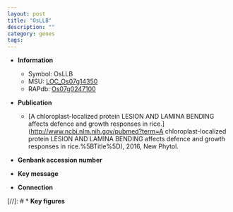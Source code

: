 ```yaml
---
layout: post
title: "OsLLB"
description: ""
category: genes
tags: 
---
```


* **Information**  
    + Symbol: OsLLB  
    + MSU: [LOC_Os07g14350](http://rice.plantbiology.msu.edu/cgi-bin/ORF_infopage.cgi?orf=LOC_Os07g14350)  
    + RAPdb: [Os07g0247100](http://rapdb.dna.affrc.go.jp/viewer/gbrowse_details/irgsp1?name=Os07g0247100)  

* **Publication**  
    + [A chloroplast-localized protein LESION AND LAMINA BENDING affects defence and growth responses in rice.](http://www.ncbi.nlm.nih.gov/pubmed?term=A chloroplast-localized protein LESION AND LAMINA BENDING affects defence and growth responses in rice.%5BTitle%5D), 2016, New Phytol.

* **Genbank accession number**  

* **Key message**  

* **Connection**  

[//]: # * **Key figures**  


